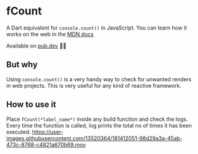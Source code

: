 # fCount

A Dart equivalent for `console.count()` in JavaScript. You can learn how it works on the web in the [MDN docs](https://developer.mozilla.org/en-US/docs/Web/API/console/count)

Available on [pub.dev](https://pub.dev/packages/f_count/) 🚀🚀

## But why

Using `console.count()` is a very handy way to check for unwanted renders in web projects. This is very useful for any kind of reactive framework.

## How to use it
Place `fCount(*label_name*)` inside any build function and check the logs. Every time the function is called, log prints the total no of times it has been executed.
https://user-images.githubusercontent.com/13520364/181412051-98d29a3a-45ab-473c-8768-c4821a670b69.mov


